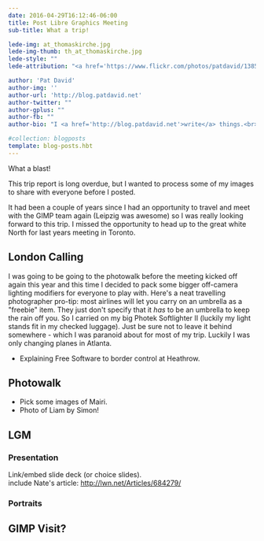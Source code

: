 ```yaml
---
date: 2016-04-29T16:12:46-06:00
title: Post Libre Graphics Meeting
sub-title: What a trip!

lede-img: at_thomaskirche.jpg
lede-img-thumb: th_at_thomaskirche.jpg
lede-style: ""
lede-attribution: "<a href='https://www.flickr.com/photos/patdavid/13855619523'>At Thomaskirche</a> by Pat David <span class='cc'><a href='https://creativecommons.org/licenses/by-sa/2.0/'>cba</a></span>"

author: 'Pat David'
author-img: ''
author-url: 'http://blog.patdavid.net'
author-twitter: ""
author-gplus: ""
author-fb: ""
author-bio: "I <a href='http://blog.patdavid.net'>write</a> things.<br>I <a href='http://www.flickr.com/photos/patdavid'>photograph</a> things.<br>Sometimes they <a href='https://pixls.us'>meet</a>."

#collection: blogposts 
template: blog-posts.hbt
---
```


What a blast!

This trip report is long overdue, but I wanted to process some of my images to share with everyone before I posted.

It had been a couple of years since I had an opportunity to travel and meet with the GIMP team again (Leipzig was awesome) so I was really looking forward to this trip.  I missed the opportunity to head up to the great white North for last years meeting in Toronto.



## London Calling

I was going to be going to the photowalk before the meeting kicked off again this year and this time I decided to pack some bigger off-camera lighting modifiers for everyone to play with.  Here's a neat travelling photographer pro-tip: most airlines will let you carry on an umbrella as a "freebie" item.  They just don't specify that it _has_ to be an umbrella to keep the rain off you.  So I carried on my big Photek Softlighter II (luckily my light stands fit in my checked luggage).  Just be sure not to leave it behind somewhere - which I was paranoid about for most of my trip.  Luckily I was only changing planes in Atlanta.



* Explaining Free Software to border control at Heathrow.

## Photowalk
* Pick some images of Mairi.
* Photo of Liam by Simon!

## LGM

### Presentation
Link/embed slide deck (or choice slides).  
include Nate's article: 
http://lwn.net/Articles/684279/

### Portraits

## GIMP Visit?

[lgm2016]: http://www.libregraphicsmeeting.org/2016/


<!-- more -->


